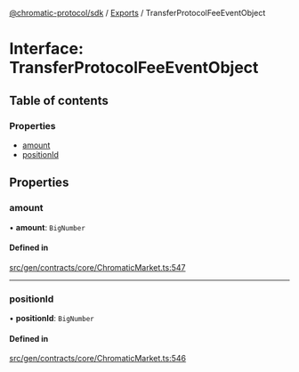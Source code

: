 [@chromatic-protocol/sdk](../README.md) / [Exports](../modules.md) / TransferProtocolFeeEventObject

# Interface: TransferProtocolFeeEventObject

## Table of contents

### Properties

- [amount](TransferProtocolFeeEventObject.md#amount)
- [positionId](TransferProtocolFeeEventObject.md#positionid)

## Properties

### amount

• **amount**: `BigNumber`

#### Defined in

[src/gen/contracts/core/ChromaticMarket.ts:547](https://github.com/chromatic-protocol/sdk/blob/9f6a4e3/src/gen/contracts/core/ChromaticMarket.ts#L547)

___

### positionId

• **positionId**: `BigNumber`

#### Defined in

[src/gen/contracts/core/ChromaticMarket.ts:546](https://github.com/chromatic-protocol/sdk/blob/9f6a4e3/src/gen/contracts/core/ChromaticMarket.ts#L546)
